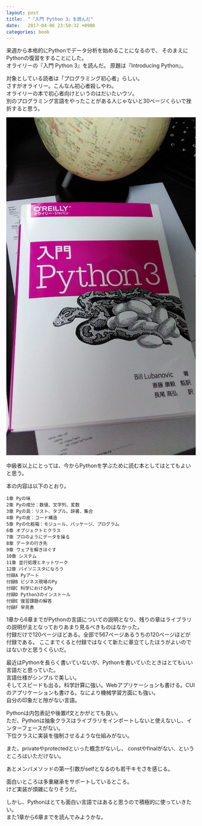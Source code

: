 ```yaml
---
layout: post
title:  "『入門 Python 3』を読んだ"
date:   2017-04-06 23:50:32 +0900
categories: book
---
```


来週から本格的にPythonでデータ分析を始めることになるので、
そのまえにPythonの復習をすることにした。  
オライリーの『入門 Python 3』を読んだ。
原題は『Introducing Python』。

対象としている読者は「プログラミング初心者」らしい。  
さすがオライリー。こんなん初心者殺しやわ。  
オライリーの本で初心者向けというのはだいたいウソ。  
別のプログラミング言語をやったことがある人じゃないと30ページくらいで挫折すると思う。  

![introduction_python3](/public/image/20170406/introduction_python3.jpg)

中級者以上にとっては、今からPythonを学ぶために読む本としてはとてもよいと思う。  

本の内容は以下のとおり。
```
1章 Pyの味
2章 Pyの成分：数値、文字列、変数
3章 Pyの具：リスト、タプル、辞書、集合
4章 Pyの皮：コード構造
5章 Pyの化粧箱：モジュール、パッケージ、プログラム
6章 オブジェクトとクラス
7章 プロのようにデータを操る
8章 データの行き先
9章 ウェブを解きほぐす
10章 システム
11章 並行処理とネットワーク
12章 パイソニスタになろう
付録A Pyアート
付録B ビジネス現場のPy
付録C 科学におけるPy
付録D Python3のインストール
付録E 復習課題の解答
付録F 早見表
```

1章から6章までがPythonの言語についての説明となり、残りの章はライブラリの説明が主となっておりあまり見るべきものはなかった。  
付録だけで120ページほどある。全部で567ページあるうちの120ページほどが付録である。
ここまでくると付録ではなくて新たに章立てしたほうがよいのではないかと思うくらいだ。

最近はPythonを長らく書いていないが、Pythonを書いていたときはとてもいい言語だと思っていた。  
言語仕様がシンプルで美しい。  
そしてスピードも出る。科学計算に強い。Webアプリケーションも書ける。CUIのアプリケーションも書ける。なにより機械学習方面にも強い。  
自分の印象だと隙がない言語。

Pythonは内包表記や後置if文とかがとても良い。  
ただ、Pythonは抽象クラスはライブラリをインポートしないと使えないし、インターフェースがない。  
下位クラスに実装を強制させるような仕組みがない。

また、privateやprotectedといった概念がないし、
constやfinalがない、というところはいただけない。

あとメンバメソッドの第一引数がselfとなるのも若干キモさを感じる。

面白いところは多重継承をサポートしているところ。  
けど実装が煩雑になりそうだ。

しかし、Pythonはとても面白い言語ではあると思うので積極的に使っていきたい。  
また1章から6章までを読んでみようかな。
